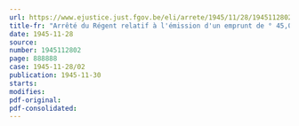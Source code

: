 ```yaml
---
url: https://www.ejustice.just.fgov.be/eli/arrete/1945/11/28/1945112802/justel
title-fr: "Arrêté du Régent relatif à l'émission d'un emprunt de ° 45,000,000 aux Etats-Unis d'Amérique"
date: 1945-11-28
source:
number: 1945112802
page: 888888
case: 1945-11-28/02
publication: 1945-11-30
starts:
modifies:
pdf-original:
pdf-consolidated:
---
```


